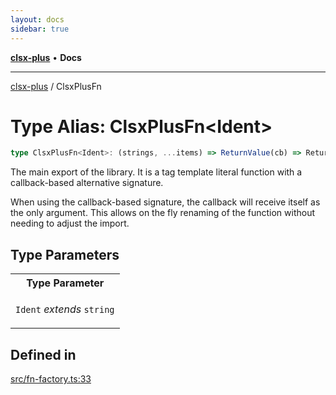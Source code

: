 ```yaml
---
layout: docs
sidebar: true
---
```


[**clsx-plus**](README.md) • **Docs**

---

[clsx-plus](README.md) / ClsxPlusFn

# Type Alias: ClsxPlusFn\<Ident>

```ts
type ClsxPlusFn<Ident>: (strings, ...items) => ReturnValue(cb) => ReturnValue & { [K in StringConstant<Ident>]: ClsxPlusFn<StringConstant<Ident>> };
```

The main export of the library. It is a tag template literal function with a callback-based alternative signature.

When using the callback-based signature, the callback will receive itself as the only argument. This allows on the fly renaming of the function without needing to adjust the import.

## Type Parameters

<table>
<tr>
<th>Type Parameter</th>
</tr>
<tr>
<td>

`Ident` _extends_ `string`

</td>
</tr>
</table>

## Defined in

[src/fn-factory.ts:33](https://github.com/HoodieCollin/clsx-plus/blob/6e1806c1d3df5a0086bcfb605a74045d54bc746a/src/fn-factory.ts#L33)
